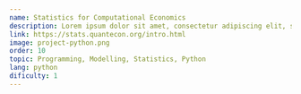 ```yaml
---
name: Statistics for Computational Economics
description: Lorem ipsum dolor sit amet, consectetur adipiscing elit, sed do eiusmod tempor incididunt ut labore et dolore magna aliqua. Ut enim ad minim veniam, quis nostrud exercitation ullamco laboris nisi ut aliquip ex ea commodo consequat.
link: https://stats.quantecon.org/intro.html
image: project-python.png
order: 10
topic: Programming, Modelling, Statistics, Python
lang: python
dificulty: 1
---
```

